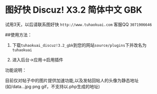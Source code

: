 # 图好快  Discuz! X3.2  简体中文 GBK

试用3天，以后请联系图好快 `http://www.tuhaokuai.com` 客服QQ `3071906646`

##使用方法：

1. 下载`tuhaokuai_discuz!3.2_gbk`到您的网站`source/plugins`下并改名为`tuhaokuai`

2. 进入后台->应用->启用插件 



功能说明：

目前仅对帖子中的图片提供加速功能,以及发帖回帖人的头像为静态地址(如/data...jpg png gif，不支持以.php生成的地址)


